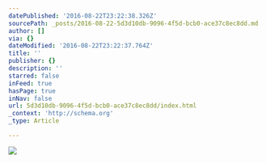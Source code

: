 ```yaml
---
datePublished: '2016-08-22T23:22:38.326Z'
sourcePath: _posts/2016-08-22-5d3d10db-9096-4f5d-bcb0-ace37c8ec8dd.md
author: []
via: {}
dateModified: '2016-08-22T23:22:37.764Z'
title: ''
publisher: {}
description: ''
starred: false
inFeed: true
hasPage: true
inNav: false
url: 5d3d10db-9096-4f5d-bcb0-ace37c8ec8dd/index.html
_context: 'http://schema.org'
_type: Article

---
```

![](https://the-grid-user-content.s3-us-west-2.amazonaws.com/83f536f2-8a13-4553-9031-0f5b95ded5a0.jpg)